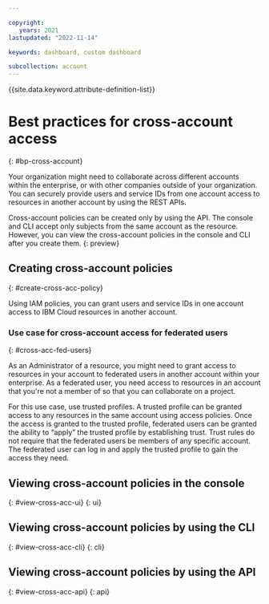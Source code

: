 ```yaml
---

copyright:
   years: 2021
lastupdated: "2022-11-14"

keywords: dashboard, custom dashboard

subcollection: account
---
```


{{site.data.keyword.attribute-definition-list}}

# Best practices for cross-account access
{: #bp-cross-account}

Your organization might need to collaborate across different accounts within the enterprise, or with other companies outside of your organization. You can securely provide users and service IDs from one account access to resources in another account by using the REST APIs.

Cross-account policies can be created only by using the API. The console and CLI accept only subjects from the same account as the resource. However, you can view the cross-account policies in the console and CLI after you create them.
{: preview}

## Creating cross-account policies
{: #create-cross-acc-policy}

Using IAM policies, you can grant users and service IDs in one account access to IBM Cloud resources in another account.

### Use case for cross-account access for federated users
{: #cross-acc-fed-users}

As an Administrator of a resource, you might need to grant access to resources in your account to federated users in another account within your enterprise. As a federated user, you need access to resources in an account that you're not a member of so that you can collaborate on a project.

For this use case, use trusted profiles. A trusted profile can be granted access to any resources in the same account using access policies. Once the access is granted to the trusted profile, federated users can be granted the ability to “apply” the trusted profile by establishing trust. Trust rules do not require that the federated users be members of any specific account. The federated user can log in and apply the trusted profile to gain the access they need.


## Viewing cross-account policies in the console
{: #view-cross-acc-ui}
{: ui}

## Viewing cross-account policies by using the CLI
{: #view-cross-acc-cli}
{: cli}

## Viewing cross-account policies by using the API
{: #view-cross-acc-api}
{: api}
